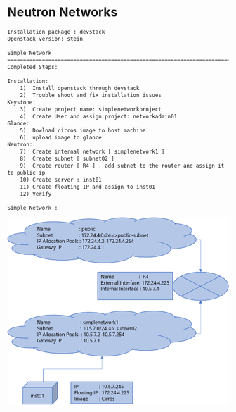 # Neutron Networks
  
    Installation package : devstack
    Openstack version: stein
    
    Simple Network 
    ==============================================================================================
    Completed Steps: 
    
    Installation: 
        1)  Install openstack through devstack
        2)  Trouble shoot and fix installation issues
    Keystone: 
        3)  Create project name: simplenetworkproject
        4)  Create User and assign project: networkadmin01
    Glance: 
        5)  Dowload cirros image to host machine
        6)  upload image to glance
    Neutron: 
        7)  Create internal network [ simplenetwork1 ]
        8)  Create subnet [ subnet02 ]
        9)  Create router [ R4 ] , add subnet to the router and assign it to public ip
        10) Create server : inst01
        11) Create floating IP and assign to inst01
        12) Verify

    Simple Network : 
 
 ![network1](simple_network/network1.png)
